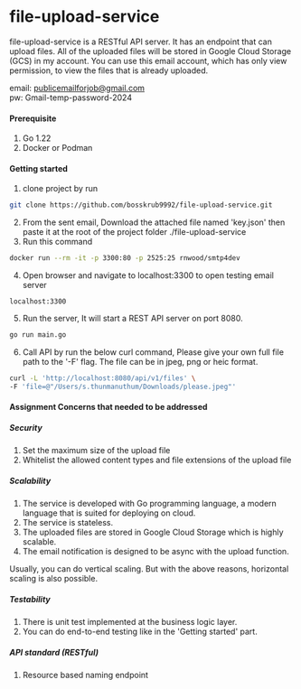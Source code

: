 # file-upload-service

file-upload-service is a RESTful API server. It has an endpoint that can upload files. All of the uploaded files will be stored in Google Cloud Storage (GCS) in my account. You can use this email account, which has only view permission, to view the files that is already uploaded.

email: publicemailforjob@gmail.com \
pw: Gmail-temp-password-2024

#### Prerequisite

1. Go 1.22
2. Docker or Podman

#### Getting started

1. clone project by run
```sh
git clone https://github.com/bosskrub9992/file-upload-service.git
```
2. From the sent email, Download the attached file named 'key.json' then paste it at the root of the project folder ./file-upload-service
3. Run this command
```sh
docker run --rm -it -p 3300:80 -p 2525:25 rnwood/smtp4dev
```
4. Open browser and navigate to localhost:3300 to open testing email server
```
localhost:3300
```
5. Run the server, It will start a REST API server on port 8080.
```sh
go run main.go
```
6. Call API by run the below curl command, Please give your own full file path to the '-F' flag. The file can be in jpeg, png or heic format.
```sh
curl -L 'http://localhost:8080/api/v1/files' \
-F 'file=@"/Users/s.thunmanuthum/Downloads/please.jpeg"'
```

#### Assignment Concerns that needed to be addressed

##### Security
1. Set the maximum size of the upload file
2. Whitelist the allowed content types and file extensions of the upload file

##### Scalability
1. The service is developed with Go programming language, a modern language that is suited for deploying on cloud.
2. The service is stateless.
3. The uploaded files are stored in Google Cloud Storage which is highly scalable.
4. The email notification is designed to be async with the upload function.

Usually, you can do vertical scaling. But with the above reasons, horizontal scaling is also possible.

##### Testability
1. There is unit test implemented at the business logic layer.
2. You can do end-to-end testing like in the 'Getting started' part.

##### API standard (RESTful)
1. Resource based naming endpoint
